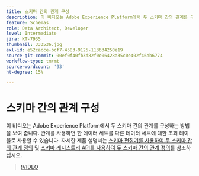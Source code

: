 ```yaml
---
title: 스키마 간의 관계 구성
description: 이 비디오는 Adobe Experience Platform에서 두 스키마 간의 관계를 구성하는 방법을 보여 줍니다. 관계를 구성하면 한 데이터세트를 다른 데이터세트의 조회 테이블로 사용할 수 있습니다.
feature: Schemas
role: Data Architect, Developer
level: Intermediate
jira: KT-7935
thumbnail: 333536.jpg
exl-id: e52cacce-bcf7-4583-9125-113634250e19
source-git-commit: 00ef0f40fb3d82f0c06428a35c0e402f46ab6774
workflow-type: tm+mt
source-wordcount: '93'
ht-degree: 15%

---
```


# 스키마 간의 관계 구성

이 비디오는 Adobe Experience Platform에서 두 스키마 간의 관계를 구성하는 방법을 보여 줍니다. 관계를 사용하면 한 데이터 세트를 다른 데이터 세트에 대한 조회 테이블로 사용할 수 있습니다. 자세한 제품 설명서는 [스키마 편집기를 사용하여 두 스키마 간의 관계 정의](https://experienceleague.adobe.com/docs/experience-platform/xdm/tutorials/relationship-ui.html?lang=ko) 및 [스키마 레지스트리 API를 사용하여 두 스키마 간의 관계 정의](https://experienceleague.adobe.com/docs/experience-platform/xdm/tutorials/relationship-api.html)를 참조하십시오.

>[!VIDEO](https://video.tv.adobe.com/v/333536?learn=on)


